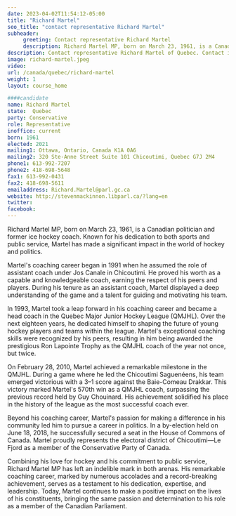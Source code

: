 ```yaml
---
date: 2023-04-02T11:54:12-05:00
title: "Richard Martel"
seo_title: "contact representative Richard Martel"
subheader:
     greeting: Contact representative Richard Martel
     description: Richard Martel MP, born on March 23, 1961, is a Canadian politician and former ice hockey coach.
description: Contact representative Richard Martel of Quebec. Contact information for Richard Martel includes email address, phone number, and mailing address.
image: richard-martel.jpeg
video:
url: /canada/quebec/richard-martel
weight: 1
layout: course_home

####candidate
name: Richard Martel
state:	Quebec
party: Conservative
role: Representative
inoffice: current
born: 1961
elected: 2021
mailing1: Ottawa, Ontario, Canada K1A 0A6
mailing2: 320 Ste-Anne Street Suite 101 Chicoutimi, Quebec G7J 2M4
phone1: 613-992-7207
phone2: 418-698-5648
fax1: 613-992-0431
fax2: 418-698-5611
emailaddress: Richard.Martel@parl.gc.ca
website: http://stevenmackinnon.libparl.ca/?lang=en
twitter:
facebook:
---
```


Richard Martel MP, born on March 23, 1961, is a Canadian politician and former ice hockey coach. Known for his dedication to both sports and public service, Martel has made a significant impact in the world of hockey and politics.

Martel's coaching career began in 1991 when he assumed the role of assistant coach under Jos Canale in Chicoutimi. He proved his worth as a capable and knowledgeable coach, earning the respect of his peers and players. During his tenure as an assistant coach, Martel displayed a deep understanding of the game and a talent for guiding and motivating his team.

In 1993, Martel took a leap forward in his coaching career and became a head coach in the Quebec Major Junior Hockey League (QMJHL). Over the next eighteen years, he dedicated himself to shaping the future of young hockey players and teams within the league. Martel's exceptional coaching skills were recognized by his peers, resulting in him being awarded the prestigious Ron Lapointe Trophy as the QMJHL coach of the year not once, but twice.

On February 28, 2010, Martel achieved a remarkable milestone in the QMJHL. During a game where he led the Chicoutimi Saguenéens, his team emerged victorious with a 3–1 score against the Baie-Comeau Drakkar. This victory marked Martel's 570th win as a QMJHL coach, surpassing the previous record held by Guy Chouinard. His achievement solidified his place in the history of the league as the most successful coach ever.

Beyond his coaching career, Martel's passion for making a difference in his community led him to pursue a career in politics. In a by-election held on June 18, 2018, he successfully secured a seat in the House of Commons of Canada. Martel proudly represents the electoral district of Chicoutimi—Le Fjord as a member of the Conservative Party of Canada.

Combining his love for hockey and his commitment to public service, Richard Martel MP has left an indelible mark in both arenas. His remarkable coaching career, marked by numerous accolades and a record-breaking achievement, serves as a testament to his dedication, expertise, and leadership. Today, Martel continues to make a positive impact on the lives of his constituents, bringing the same passion and determination to his role as a member of the Canadian Parliament.
